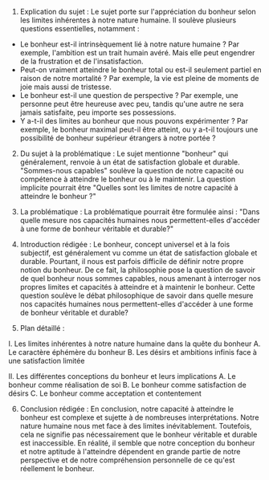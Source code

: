 1. Explication du sujet :
Le sujet porte sur l'appréciation du bonheur selon les limites inhérentes à notre nature humaine. Il soulève plusieurs questions essentielles, notamment :

- Le bonheur est-il intrinsèquement lié à notre nature humaine ? Par exemple, l'ambition est un trait humain avéré. Mais elle peut engendrer de la frustration et de l'insatisfaction.
- Peut-on vraiment atteindre le bonheur total ou est-il seulement partiel en raison de notre mortalité ? Par exemple, la vie est pleine de moments de joie mais aussi de tristesse.
- Le bonheur est-il une question de perspective ? Par exemple, une personne peut être heureuse avec peu, tandis qu'une autre ne sera jamais satisfaite, peu importe ses possessions.
- Y a-t-il des limites au bonheur que nous pouvons expérimenter ? Par exemple, le bonheur maximal peut-il être atteint, ou y a-t-il toujours une possibilité de bonheur supérieur étrangers à notre portée ?

2. Du sujet à la problématique :
Le sujet mentionne "bonheur" qui généralement, renvoie à un état de satisfaction globale et durable. "Sommes-nous capables" soulève la question de notre capacité ou compétence à atteindre le bonheur ou à le maintenir. La question implicite pourrait être "Quelles sont les limites de notre capacité à atteindre le bonheur ?"

3. La problématique :
La problématique pourrait être formulée ainsi : "Dans quelle mesure nos capacités humaines nous permettent-elles d'accéder à une forme de bonheur véritable et durable?"

4. Introduction rédigée :
Le bonheur, concept universel et à la fois subjectif, est généralement vu comme un état de satisfaction globale et durable. Pourtant, il nous est parfois difficile de définir notre propre notion du bonheur. De ce fait, la philosophie pose la question de savoir de quel bonheur nous sommes capables, nous amenant à interroger nos propres limites et capacités à atteindre et à maintenir le bonheur. Cette question soulève le débat philosophique de savoir dans quelle mesure nos capacités humaines nous permettent-elles d'accéder à une forme de bonheur véritable et durable?

5. Plan détaillé : 

I. Les limites inhérentes à notre nature humaine dans la quête du bonheur
  A. Le caractère éphémère du bonheur
  B. Les désirs et ambitions infinis face à une satisfaction limitée

II. Les différentes conceptions du bonheur et leurs implications
  A. Le bonheur comme réalisation de soi
  B. Le bonheur comme satisfaction de désirs
  C. Le bonheur comme acceptation et contentement

6. Conclusion rédigée :
En conclusion, notre capacité à atteindre le bonheur est complexe et sujette à de nombreuses interprétations. Notre nature humaine nous met face à des limites inévitablement. Toutefois, cela ne signifie pas nécessairement que le bonheur véritable et durable est inaccessible. En réalité, il semble que notre conception du bonheur et notre aptitude à l'atteindre dépendent en grande partie de notre perspective et de notre compréhension personnelle de ce qu'est réellement le bonheur.
